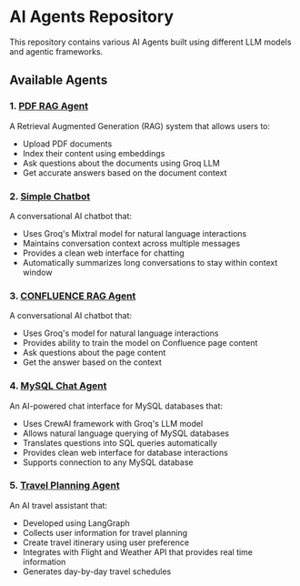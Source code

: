 # AI Agents Repository

This repository contains various AI Agents built using different LLM models and agentic frameworks.

## Available Agents

### 1. [PDF RAG Agent](pdf_rag_example/)
A Retrieval Augmented Generation (RAG) system that allows users to:
- Upload PDF documents
- Index their content using embeddings
- Ask questions about the documents using Groq LLM
- Get accurate answers based on the document context

### 2. [Simple Chatbot](simple_chatbot/)
A conversational AI chatbot that:
- Uses Groq's Mixtral model for natural language interactions
- Maintains conversation context across multiple messages
- Provides a clean web interface for chatting
- Automatically summarizes long conversations to stay within context window

### 3. [CONFLUENCE RAG Agent](confluence_rag_example/)
A conversational AI chatbot that:
- Uses Groq's model for natural language interactions
- Provides ability to train the model on Confluence page content
- Ask questions about the page content
- Get the answer based on the context

### 4. [MySQL Chat Agent](chat_with_mysql/)
An AI-powered chat interface for MySQL databases that:
- Uses CrewAI framework with Groq's LLM model
- Allows natural language querying of MySQL databases
- Translates questions into SQL queries automatically
- Provides clean web interface for database interactions
- Supports connection to any MySQL database

### 5. [Travel Planning Agent](travel_planner_langgraph/)
An AI travel assistant that:
- Developed using LangGraph
- Collects user information for travel planning
- Create travel itinerary using user preference
- Integrates with Flight and Weather API that provides real time information
- Generates day-by-day travel schedules